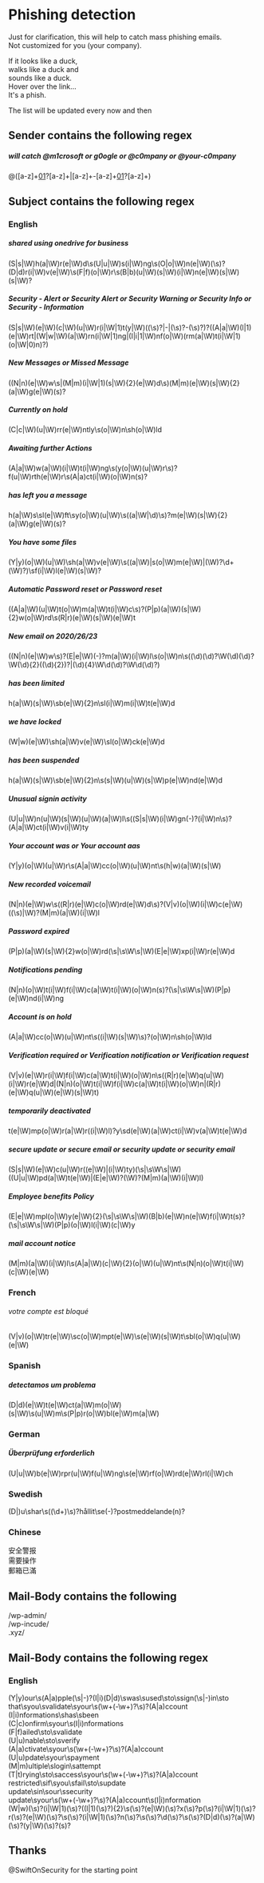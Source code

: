 # Phishing detection

Just for clarification, this will help to catch mass phishing emails.  
Not customized for you (your company).

If it looks like a duck,  
walks like a duck and  
sounds like a duck.  
Hover over the link...  
It's a phish.  

The list will be updated every now and then  

## Sender contains the following regex

##### will catch @m1crosoft or g0ogle or @c0mpany or @your-c0mpany  
@([a-z]+[01]([01])?[a-z]+|[a-z]+\-[a-z]+[01]([01])?[a-z]+) 

## Subject contains the following regex

### English
##### shared using onedrive for business  
(S|s|\W)h(a|\W)r(e|\W)d\s(U|u|\W)s(i|\W)ng\s(O|o|\W)n(e|\W)(\s)?(D|d)r(i|\W)v(e|\W)\s(F|f)(o|\W)r\s(B|b)(u|\W)(s|\W)(i|\W)n(e|\W)(s|\W)(s|\W)?
##### Security - Alert or Security Alert or Security Warning or Security Info or Security - Information
(S|s|\W)(e|\W)(c|\W)(u|\W)r(i|\W|1)t(y|\W)((\s)?|-|(\s)?-(\s)?)?((A|a|\W)(l|1)(e|\W)rt|(W|w|\W)(a|\W)rn(i|\W|1)ng|(I|i|1|\W)nf(o|\W)(rm(a|\W)t(i|\W|1)(o|\W|0)n)?)
##### New Messages or Missed Message
((N|n)(e|\W)w\s|(M|m)(i|\W|1)(s|\W){2}(e|\W)d\s)(M|m)(e|\W)(s|\W){2}(a|\W)g(e|\W)(s)?
##### Currently on hold  
(C|c|\W)(u|\W)rr(e|\W)ntly\s(o|\W)n\sh(o|\W)ld
##### Awaiting further Actions 
(A|a|\W)w(a|\W)(i|\W)t(i|\W)ng\s(y(o|\W)(u|\W)r\s)?f(u|\W)rth(e|\W)r\s(A|a)ct(i|\W)(o|\W)n(s)?
##### has left you a message
h(a|\W)s\sl(e|\W)ft\sy(o|\W)(u|\W)\s((a|\W|\d)\s)?m(e|\W)(s|\W){2}(a|\W)g(e|\W)(s)?
##### You have some files
(Y|y)(o|\W)(u|\W)\sh(a|\W)v(e|\W)\s((a|\W)|s(o|\W)m(e|\W)|(\W)?\d+(\W)?)\sf(i|\W)l(e|\W)(s|\W)?
##### Automatic Password reset or Password reset
((A|a|\W)(u|\W)t(o|\W)m(a|\W)t(i|\W)c\s)?(P|p)(a|\W)(s|\W){2}w(o|\W)rd\s(R|r)(e|\W)(s|\W)(e|\W)t
##### New email on 2020/26/23
((N|n)(e|\W)w\s)?(E|e|\W)(-)?m(a|\W)(i|\W)l\s(o|\W)n\s((\d)(\d)?\W(\d)(\d)?\W(\d){2}((\d){2})?|(\d){4}\W\d(\d)?\W\d(\d)?)
##### has been limited
h(a|\W)(s|\W)\sb(e|\W){2}n\sl(i|\W)m(i|\W)t(e|\W)d
##### we have locked
(W|w)(e|\W)\sh(a|\W)v(e|\W)\sl(o|\W)ck(e|\W)d
##### has been suspended
h(a|\W)(s|\W)\sb(e|\W){2}n\s(s|\W)(u|\W)(s|\W)p(e|\W)nd(e|\W)d
##### Unusual signin activity
(U|u|\W)n(u|\W)(s|\W)(u|\W)(a|\W)l\s((S|s|\W)(i|\W)gn(-)?(i|\W)n\s)?(A|a|\W)ct(i|\W)v(i|\W)ty
##### Your account was or Your account aas
(Y|y)(o|\W)(u|\W)r\s(A|a|\W)cc(o|\W)(u|\W)nt\s(h|w)(a|\W)(s|\W)
##### New recorded voicemail
(N|n)(e|\W)w\s((R|r)(e|\W)c(o|\W)rd(e|\W)d\s)?(V|v)(o|\W)(i|\W)c(e|\W)((\s)|\W)?(M|m)(a|\W)(i|\W)l
##### Password expired
(P|p)(a|\W)(s|\W){2}w(o|\W)rd(\s|\s\W\s|\W)(E|e|\W)xp(i|\W)r(e|\W)d
##### Notifications pending
(N|n)(o|\W)t(i|\W)f(i|\W)c(a|\W)t(i|\W)(o|\W)n(s)?(\s|\s\W\s|\W)(P|p)(e|\W)nd(i|\W)ng
##### Account is on hold
(A|a|\W)cc(o|\W)(u|\W)nt\s((i|\W)(s|\W)\s)?(o|\W)n\sh(o|\W)ld
##### Verification required or Verification notification or Verification request
(V|v)(e|\W)r(i|\W)f(i|\W)c(a|\W)t(i|\W)(o|\W)n\s((R|r)(e|\W)q(u|\W)(i|\W)r(e|\W)d|(N|n)(o|\W)t(i|\W)f(i|\W)c(a|\W)t(i|\W)(o|\W)n|(R|r)(e|\W)q(u|\W)(e|\W)(s|\W)t)
##### temporarily deactivated
t(e|\W)mp(o|\W)r(a|\W)r((i|\W)l)?y\sd(e|\W)(a|\W)ct(i|\W)v(a|\W)t(e|\W)d
##### secure update or secure email or security update or security email
(S|s|\W)(e|\W)c(u|\W)r((e|\W)|(i|\W)ty)(\s|\s\W\s|\W)((U|u|\W)pd(a|\W)t(e|\W)|(E|e|\W)?(\W)?(M|m)(a|\W)(i|\W)l)
##### Employee benefits Policy
(E|e|\W)mpl(o|\W)y(e|\W){2}(\s|\s\W\s|\W)(B|b)(e|\W)n(e|\W)f(i|\W)t(s)?(\s|\s\W\s|\W)(P|p)(o|\W)l(i|\W)(c|\W)y
##### mail account notice
(M|m)(a|\W)(i|\W)l\s(A|a|\W)(c|\W){2}(o|\W)(u|\W)nt\s(N|n)(o|\W)t(i|\W)(c|\W)(e|\W)


### French
###### votre compte est bloqué
(V|v)(o|\W)tr(e|\W)\sc(o|\W)mpt(e|\W)\s(e|\W)(s|\W)t\sbl(o|\W)q(u|\W)(e|\W)

### Spanish
##### detectamos um problema
(D|d)(e|\W)t(e|\W)ct(a|\W)m(o|\W)(s|\W)\s(u|\W)m\s(P|p)r(o|\W)bl(e|\W)m(a|\W) 

### German
##### Überprüfung erforderlich
(U|u|\W)b(e|\W)rpr(u|\W)f(u|\W)ng\s(e|\W)rf(o|\W)rd(e|\W)rl(i|\W)ch

### Swedish
(D|)u\shar\s\((\d+\)\s)?hållit\se(-)?postmeddelande(n)?

### Chinese
安全警报  
需要操作  
郵箱已滿  

## Mail-Body contains the following

/wp-admin/  
/wp-incude/  
\.xyz/  

## Mail-Body contains the following regex

### English
(Y|y)our\s(A|a)pple(\s|-)?(I|i)(D|d)\swas\sused\sto\ssign(\s|-)in\sto  
that\syou\svalidate\syour\s(\w+(-\w+)?\s)?(A|a)ccount  
(I|i)nformations\shas\sbeen  
(C|c)onfirm\syour\s(I|i)nformations  
(F|f)ailed\sto\svalidate  
(U|u)nable\sto\sverify  
(A|a)ctivate\syour\s(\w+(-\w+)?\s)?(A|a)ccount  
(U|u)pdate\syour\spayment  
(M|m)ultiple\slogin\sattempt  
(T|t)rying\sto\saccess\syour\s(\w+(-\w+)?\s)?(A|a)ccount  
restricted\sif\syou\sfail\sto\supdate  
update\sin\sour\ssecurity  
update\syour\s(\w+(-\w+)?\s)?(A|a)ccount\s(I|i)nformation  
(W|w)(\s)?(i|\W|1)(\s)?((l|1)(\s)?){2}\s(\s)?(e|\W)(\s)?x(\s)?p(\s)?(i|\W|1)(\s)?r(\s)?(e|\W)(\s)?\s(\s)?(i|\W|1)(\s)?n(\s)?\s(\s)?\d(\s)?\s(\s)?(D|d)(\s)?(a|\W)(\s)?(y|\W)(\s)?(s)?   

## Thanks
@SwiftOnSecurity for the starting point
